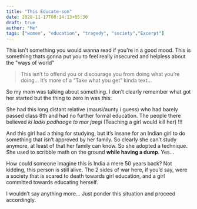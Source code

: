 ```yaml
---
title: "This Educate-son"
date: 2020-11-17T08:14:13+05:30
draft: true
author: "Me"
tags: ["women", "education", "tragedy", "society","Excerpt"]
---
```



This isn't something you would wanna read if you're in a good mood. This is something thats gonna put you to feel really insecured and helpless about the "ways of world"


> This isn’t to offend you or discourage you from doing what you’re doing… It’s more of a “Take what you get” kinda text…

  

So my mom was talking about something. I don’t clearly remember what got her started but the thing to zero in was this:

  

She had this long distant relative (mausi/aunty i guess) who had barely passed class 8th and had no further formal education. The people there believed  *ki ladki padhaoge to mar jaegi* (Teaching a girl would kill her) !!!

  

And this girl had a thing for studying, but it’s insane for an Indian girl to do something that isn’t approved by her family. So clearly she can’t study anymore, at least of that her family can know. So she adopted a technique. She used to scribble math on the ground **while having a dump**. Yes… 

  

How could someone imagine this is India a mere 50 years back? Not kidding, this person is still alive. The 2 sides of war here, if you’d say, were a society that is scared to death towards girl education, and a girl committed towards educating herself.

  

I wouldn’t say anything more… Just ponder this situation and proceed accordingly.

